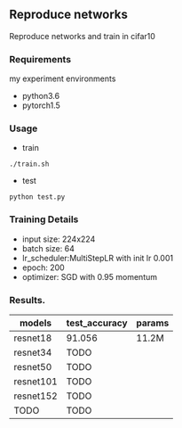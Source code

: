 
## Reproduce networks

Reproduce networks and train in cifar10

### Requirements

my experiment environments

* python3.6
* pytorch1.5

### Usage

* train

```
./train.sh
```

* test

```
python test.py
```

### Training Details

* input size: 224x224
* batch size: 64
* lr_scheduler:MultiStepLR with init lr 0.001
* epoch: 200
* optimizer: SGD with 0.95 momentum

### Results.

| models    | test_accuracy | params |
| --------- | ------------- | ------ |
| resnet18  | 91.056        | 11.2M  |
| resnet34  | TODO          |        |
| resnet50  | TODO          |        |
| resnet101 | TODO          |        |
| resnet152 | TODO          |        |
| TODO      | TODO          |        |

